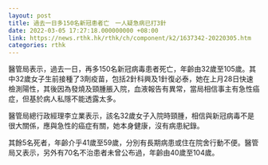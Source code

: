 ```yaml
---
layout: post
title: 過去一日多150名新冠患者亡　一人疑急病已打3針
date: 2022-03-05 17:27:18.000000000 +08:00
link: https://news.rthk.hk/rthk/ch/component/k2/1637342-20220305.htm
categories: rthk
---
```


醫管局表示，過去一日，再多150名新冠病毒患者死亡，年齡由32歲至105歲。其中32歲女子生前接種了3劑疫苗，包括2針科興及1針復必泰，她在上月28日快速檢測陽性，其後因為發燒及頸腫脹入院，血液報告有異常，當局相信事主有急性癌症，但基於病人私隱不能透露太多。

醫管局總行政經理李立業表示，該名32歲女子入院時頸腫，相信與新冠病毒不是很大關係，應與急性的癌症有關，她本身健康，沒有病患紀錄。

其餘5名死者，年齡介乎41歲至59歲，分別有長期病患或住在院舍行動不便。醫管局又表示，另外有70名不治患者未曾公布過，年齡由40歲至104歲。
